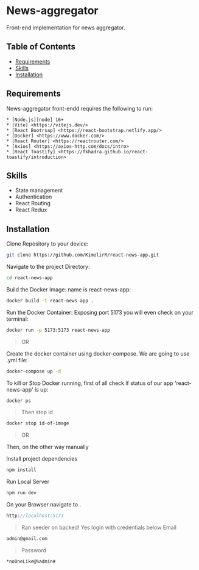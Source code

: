 News-aggregator
==========

Front-end implementation for news aggregator.

Table of Contents
-----------------

* [Requirements](#requirements)
* [Skills](#skills)
* [Installation](#installation)

Requirements
------------

News-aggregator front-endd requires the following to run:

    * [Node.js][node] 16+
    * [Vite] <https://vitejs.dev/> 
    * [React Bootrsap] <https://react-bootstrap.netlify.app/>
    * [Docker] <https://www.docker.com/>
    * [React Router] <https://reactrouter.com/>
    * [Axios] <https://axios-http.com/docs/intro>
    * [React Toastify] <https://fkhadra.github.io/react-toastify/introduction>

Skills
------------

* State management
* Authentication
* React Routing
* React Redux

Installation
------------

Clone Repository to your device:

```bash
git clone https://github.com/KimelirR/react-news-app.git
```

Navigate to the project Directory:

```bash
cd react-news-app
```

Build the Docker Image: name is react-news-app:

```bash
docker build -t react-news-app .
```

Run the Docker Container: Exposing port 5173 you will even check on your terminal:

```bash
docker run -p 5173:5173 react-news-app
```

> OR

Create the docker container using docker-compose. We are going to use .yml file:

```bash
docker-compose up -d
```

To kill or Stop Docker running, first of all check if status of our app 'react-news-app' is up:

```bash
docker ps
```

> Then stop id

```bash
docker stop id-of-image
```

> OR

Then, on the other way manually

Install project dependencies

```javascript
npm install
```

Run Local Server

```javascript
npm run dev
```

On your Browser navigate to .

```javascript
http://localhost:5173
```

> Ran seeder on backed! Yes login with credentials below
> Email

```bash
admin@gmail.com
```

> Password

```bash
*noOneLike@%admin#
```
